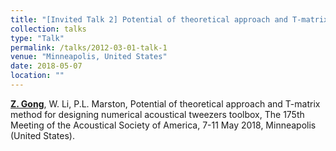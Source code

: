 ```yaml
---
title: "[Invited Talk 2] Potential of theoretical approach and T-matrix method for designing numerical acoustical tweezers toolbox"
collection: talks
type: "Talk"
permalink: /talks/2012-03-01-talk-1
venue: "Minneapolis, United States"
date: 2018-05-07
location: ""
---
```


<u><b>Z. Gong</b></u>, W. Li, P.L. Marston, Potential of theoretical approach and T-matrix method for designing numerical acoustical tweezers toolbox,  The 175th Meeting of the Acoustical Society of America, 7-11 May 2018, Minneapolis (United States).
